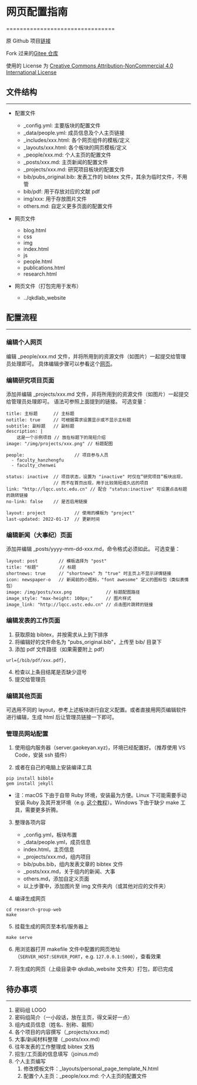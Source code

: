 # 网页配置指南
================================

原 Github 项目[链接](https://github.com/uwsampa/research-group-web)

Fork 过来的[Gitee 仓库](https://gitee.com/white8chimney/research-group-web)

使用的 License 为 [Creative Commons Attribution-NonCommercial 4.0 International License](https://creativecommons.org/licenses/by-nc/4.0/)

## 文件结构
-------------------
* 配置文件
    * _config.yml: 主要版块的配置文件
    * _data/people.yml: 成员信息及个人主页链接
    * _includes/xxx.html: 各个网页组件的模板/定义
    * _layouts/xxx.html: 各个板块的网页模板/定义
    * _people/xxx.md: 个人主页的配置文件
    * _posts/xxx.md: 主页新闻的配置文件
    * _projects/xxx.md: 研究项目板块的配置文件
    * bib/pubs_original.bib: 发表工作的 bibtex 文件，其余为临时文件，不用管
    * bib/pdf: 用于存放对应的文献 pdf
    * img/xxx: 用于存放图片文件
    * others.md: 自定义更多页面的配置文件
    
* 网页文件
    * blog.html
    * css
    * img
    * index.html
    * js
    * people.html
    * publications.html
    * research.html
    
* 网页文件（打包完用于发布）
    * ../qkdlab_website
    
    
## 配置流程
---------------------

### 编辑个人网页
编辑 _people/xxx.md 文件，并将所用到的资源文件（如图片）一起提交给管理员处理即可。
具体编辑步骤可以参看这个[网页](https://qkdlab.gaokeyan.xyz/people/faculty_example.html)。

### 编辑研究项目页面
添加并编辑 _projects/xxx.md 文件，并将所用到的资源文件（如图片）一起提交给管理员处理即可。
语法可参照上面提到的链接。
可选变量：
```
title: 主标题      // 主标题
notitle: true     // 可根据需求设置显示或不显示主标题
subtitle: 副标题   // 副标题
description: |
    这是一个示例项目 // 放在标题下的简短介绍
image: "/img/projects/xxx.png" // 标题配图

people:                   // 项目参与人员
  - faculty_hanzhengfu
  - faculty_chenwei

status: inactive  // 项目状态，设置为 "inactive" 时仅在“研究项目“板块出现，
                  // 而不在首页出现，用于比较简短或久远的项目
link: "http://lqcc.ustc.edu.cn" // 配合 "status:inactive" 可设置点击标题的跳转链接
no-link: false    // 是否启用链接

layout: project           // 使用的模板为 "project"
last-updated: 2022-01-17  // 更新时间
```

### 编辑新闻（大事纪）页面
添加并编辑 _posts/yyyy-mm-dd-xxx.md，命令格式必须如此。
可选变量：
```
layout: post        // 模板选择为 "post"
title: "标题"        // 标题
shortnews: true     // "shortnews" 为 "true" 时主页上不显示详情链接
icon: newspaper-o   // 新闻前的小图标，"font awesome" 定义的图标包（类似表情包）
image: /img/posts/xxx.png             // 标题配图路径
image_style: "max-height: 100px;"     // 图片样式
image_link: "http://lqcc.ustc.edu.cn" // 点击图片跳转的链接
```

### 编辑发表的工作页面
1. 获取原始 bibtex，并按需求从上到下排序
2. 将编辑好的文件命名为 "pubs_original.bib"，上传至 bib/ 目录下
3. 添加 pdf 文件路径（如果需要附上 pdf）
```
url={/bib/pdf/xxx.pdf},
```
4. 检查以上条目结尾是否缺少逗号
5. 提交给管理员

### 编辑其他页面
可选用不同的 layout，参考上述板块进行自定义配置。或者直接用网页编辑软件进行编辑，生成 html 后让管理员链接一下即可。

### 管理员网站配置
1. 使用组内服务器（server.gaokeyan.xyz)，环境已经配置好。（推荐使用 VS Code，安装 ssh 插件）

2. 或者在自己的电脑上安装编译工具
```
pip install bibble
gem install jekyll
```
* 注：macOS 下由于自带 Ruby 环境，安装最为方便。Linux 下可能需要手动安装 Ruby 及其开发环境（e.g. [这个教程](https://www.digitalocean.com/community/tutorials/how-to-install-ruby-on-rails-with-rbenv-on-ubuntu-20-04)）。Windows 下由于缺少 make 工具，需要更多折腾。

3. 整理各项内容
    * _config.yml，板块布置
    * _data/people.yml，成员信息
    * index.html，主页信息
    * _projects/xxx.md，组内项目
    * bib/pubs.bib，组内发表文章的 bibtex 文件
    * _posts/xxx.md，关于组内的新闻、大事
    * others.md，添加自定义页面
    * 以上步骤中，添加图片至 img 文件夹内（或其他对应的文件夹）

4. 编译生成网页
```
cd research-group-web
make
```

5. 挂载生成的网页至本机/服务器上
```
make serve
```

6. 用浏览器打开 makefile 文件中配置的网页地址（`SERVER_HOST:SERVER_PORT`，e.g. `127.0.0.1:5000`），查看效果

7. 将生成的网页（上级目录中 qkdlab_website 文件夹）打包，即已完成

## 待办事项
-------
1. 密码组 LOGO
2. 密码组简介（一小段话，放在主页，得文采好一点）
3. 组内成员信息（姓名、别称、靓照）
4. 各个项目的内容撰写（_projects/xxx.md）
5. 大事/新闻材料整理（_posts/xxx.md）
6. 往年发表的工作整理成 bibtex 文档
7. 招生/工页面的信息填写（joinus.md）
8. 个人主页编写
    1. 修改模板文件：_layouts/personal_page_template_N.html
    2. 配置个人主页：_people/xxx.md: 个人主页的配置文件

